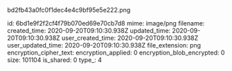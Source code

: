 bd2fb43a0fc0f1dec4e4c9bf95e5e222.png

id: 6bd1e9f2f2cf4f79b070ed69e70cb7d8
mime: image/png
filename: 
created_time: 2020-09-20T09:10:30.938Z
updated_time: 2020-09-20T09:10:30.938Z
user_created_time: 2020-09-20T09:10:30.938Z
user_updated_time: 2020-09-20T09:10:30.938Z
file_extension: png
encryption_cipher_text: 
encryption_applied: 0
encryption_blob_encrypted: 0
size: 101104
is_shared: 0
type_: 4